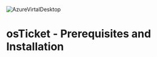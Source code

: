 ![AzureVirtalDesktop](https://github.com/user-attachments/assets/9e8926eb-3efa-499d-a091-ca507fc13508)
<h1>osTicket - Prerequisites and Installation</h1>
